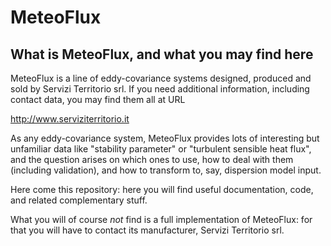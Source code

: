 # MeteoFlux

## What is MeteoFlux, and what you may find here

MeteoFlux is a line of eddy-covariance systems designed, produced and sold by Servizi Territorio srl. If you need additional information, including contact data, you may find them all at URL

  http://www.serviziterritorio.it
  
As any eddy-covariance system, MeteoFlux provides lots of interesting but unfamiliar data like "stability parameter" or "turbulent sensible heat flux", and the question arises on which ones to use, how to deal with them (including validation), and how to transform to, say, dispersion model input.

Here come this repository: here you will find useful documentation, code, and related complementary stuff.

What you will of course _not_ find is a full implementation of MeteoFlux: for that you will have to contact its manufacturer, Servizi Territorio srl.
